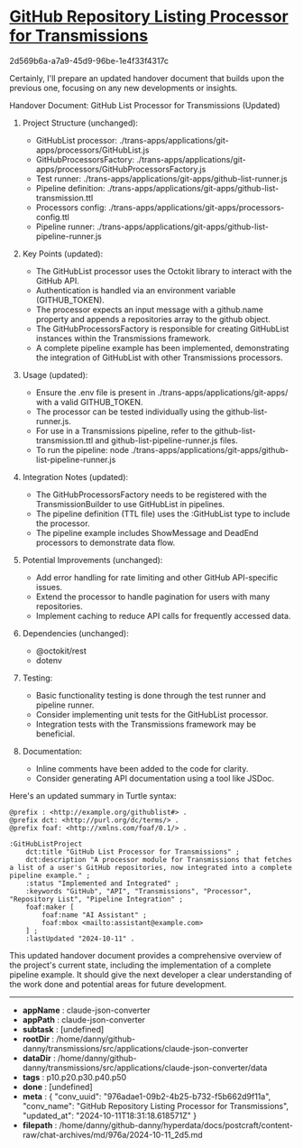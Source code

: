 # [GitHub Repository Listing Processor for Transmissions](https://claude.ai/chat/976adae1-09b2-4b25-b732-f5b662d9f11a)

2d569b6a-a7a9-45d9-96be-1e4f33f4317c

 Certainly, I'll prepare an updated handover document that builds upon the previous one, focusing on any new developments or insights.

Handover Document: GitHub List Processor for Transmissions (Updated)

1. Project Structure (unchanged):
   - GitHubList processor: ./trans-apps/applications/git-apps/processors/GitHubList.js
   - GitHubProcessorsFactory: ./trans-apps/applications/git-apps/processors/GitHubProcessorsFactory.js
   - Test runner: ./trans-apps/applications/git-apps/github-list-runner.js
   - Pipeline definition: ./trans-apps/applications/git-apps/github-list-transmission.ttl
   - Processors config: ./trans-apps/applications/git-apps/processors-config.ttl
   - Pipeline runner: ./trans-apps/applications/git-apps/github-list-pipeline-runner.js

2. Key Points (updated):
   - The GitHubList processor uses the Octokit library to interact with the GitHub API.
   - Authentication is handled via an environment variable (GITHUB_TOKEN).
   - The processor expects an input message with a github.name property and appends a repositories array to the github object.
   - The GitHubProcessorsFactory is responsible for creating GitHubList instances within the Transmissions framework.
   - A complete pipeline example has been implemented, demonstrating the integration of GitHubList with other Transmissions processors.

3. Usage (updated):
   - Ensure the .env file is present in ./trans-apps/applications/git-apps/ with a valid GITHUB_TOKEN.
   - The processor can be tested individually using the github-list-runner.js.
   - For use in a Transmissions pipeline, refer to the github-list-transmission.ttl and github-list-pipeline-runner.js files.
   - To run the pipeline: node ./trans-apps/applications/git-apps/github-list-pipeline-runner.js

4. Integration Notes (updated):
   - The GitHubProcessorsFactory needs to be registered with the TransmissionBuilder to use GitHubList in pipelines.
   - The pipeline definition (TTL file) uses the :GitHubList type to include the processor.
   - The pipeline example includes ShowMessage and DeadEnd processors to demonstrate data flow.

5. Potential Improvements (unchanged):
   - Add error handling for rate limiting and other GitHub API-specific issues.
   - Extend the processor to handle pagination for users with many repositories.
   - Implement caching to reduce API calls for frequently accessed data.

6. Dependencies (unchanged):
   - @octokit/rest
   - dotenv

7. Testing:
   - Basic functionality testing is done through the test runner and pipeline runner.
   - Consider implementing unit tests for the GitHubList processor.
   - Integration tests with the Transmissions framework may be beneficial.

8. Documentation:
   - Inline comments have been added to the code for clarity.
   - Consider generating API documentation using a tool like JSDoc.

Here's an updated summary in Turtle syntax:

```turtle
@prefix : <http://example.org/githublist#> .
@prefix dct: <http://purl.org/dc/terms/> .
@prefix foaf: <http://xmlns.com/foaf/0.1/> .

:GitHubListProject
    dct:title "GitHub List Processor for Transmissions" ;
    dct:description "A processor module for Transmissions that fetches a list of a user's GitHub repositories, now integrated into a complete pipeline example." ;
    :status "Implemented and Integrated" ;
    :keywords "GitHub", "API", "Transmissions", "Processor", "Repository List", "Pipeline Integration" ;
    foaf:maker [
        foaf:name "AI Assistant" ;
        foaf:mbox <mailto:assistant@example.com>
    ] ;
    :lastUpdated "2024-10-11" .
```

This updated handover document provides a comprehensive overview of the project's current state, including the implementation of a complete pipeline example. It should give the next developer a clear understanding of the work done and potential areas for future development.

---

* **appName** : claude-json-converter
* **appPath** : claude-json-converter
* **subtask** : [undefined]
* **rootDir** : /home/danny/github-danny/transmissions/src/applications/claude-json-converter
* **dataDir** : /home/danny/github-danny/transmissions/src/applications/claude-json-converter/data
* **tags** : p10.p20.p30.p40.p50
* **done** : [undefined]
* **meta** : {
  "conv_uuid": "976adae1-09b2-4b25-b732-f5b662d9f11a",
  "conv_name": "GitHub Repository Listing Processor for Transmissions",
  "updated_at": "2024-10-11T18:31:18.618571Z"
}
* **filepath** : /home/danny/github-danny/hyperdata/docs/postcraft/content-raw/chat-archives/md/976a/2024-10-11_2d5.md
